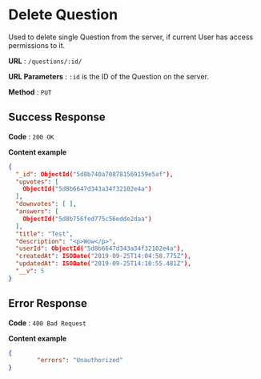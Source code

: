 # Delete Question

Used to delete single Question from the server, if current User has access permissions to it.

**URL** : `/questions/:id/`

**URL Parameters** : `:id` is the ID of the Question on the server.

**Method** : `PUT`




## Success Response

**Code** : `200 OK`

**Content example**

```json
{
  "_id": ObjectId("5d8b740a708781569159e5af"),
  "upvotes": [
    ObjectId("5d8b6647d343a34f32102e4a")
  ],
  "downvotes": [ ],
  "answers": [
    ObjectId("5d8b756fed775c56edde2daa")
  ],
  "title": "Test",
  "description": "<p>Wow</p>",
  "userId": ObjectId("5d8b6647d343a34f32102e4a"),
  "createdAt": ISODate("2019-09-25T14:04:58.775Z"),
  "updatedAt": ISODate("2019-09-25T14:10:55.481Z"),
  "__v": 5
}
```



## Error Response

**Code** : `400 Bad Request`

**Content example**

```json
{
		"errors": "Unauthorized"
}
```